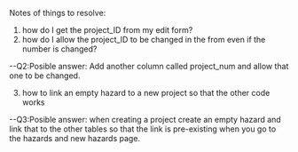 Notes of things to resolve:

1) how do I get the project_ID from my edit form?
2) how do I allow the project_ID to be changed in the from even if the number is changed?

--Q2:Posible answer: Add another column called project_num and allow that one to be changed.

3) how to link an empty hazard to a new project so that the other code works

--Q3:Posible answer: when creating a project create an empty hazard and link that to the other
tables so that the link is pre-existing when you go to the hazards and new hazards page.
